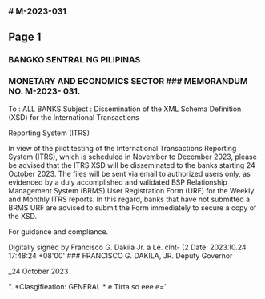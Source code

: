 ### # M-2023-031

## Page 1

### BANGKO SENTRAL NG PILIPINAS

### MONETARY AND ECONOMICS SECTOR ### MEMORANDUM NO. M-2023- 031.

To : ALL BANKS Subject : Dissemination of the XML Schema Definition (XSD) for the International Transactions

Reporting System (ITRS)

In view of the pilot testing of the International Transactions Reporting System (ITRS), which is scheduled in November to December 2023, please be advised that the ITRS XSD will be disseminated to the banks starting 24 October 2023. The files will be sent via email to authorized users only, as evidenced by a duly accomplished and validated BSP Relationship Management System (BRMS) User Registration Form (URF) for the Weekly and Monthly ITRS reports. In this regard, banks that have not submitted a BRMS URF are advised to submit the Form immediately to secure a copy of the XSD.

For guidance and compliance.

Digitally signed by Francisco G. Dakila Jr. a Le. clnt- (2 Date: 2023.10.24 17:48:24 +08'00' ### FRANCISCO G. DAKILA, JR. Deputy Governor

_24 October 2023

”. *Clasgifieation: GENERAL * e Tirta so eee e=’ 